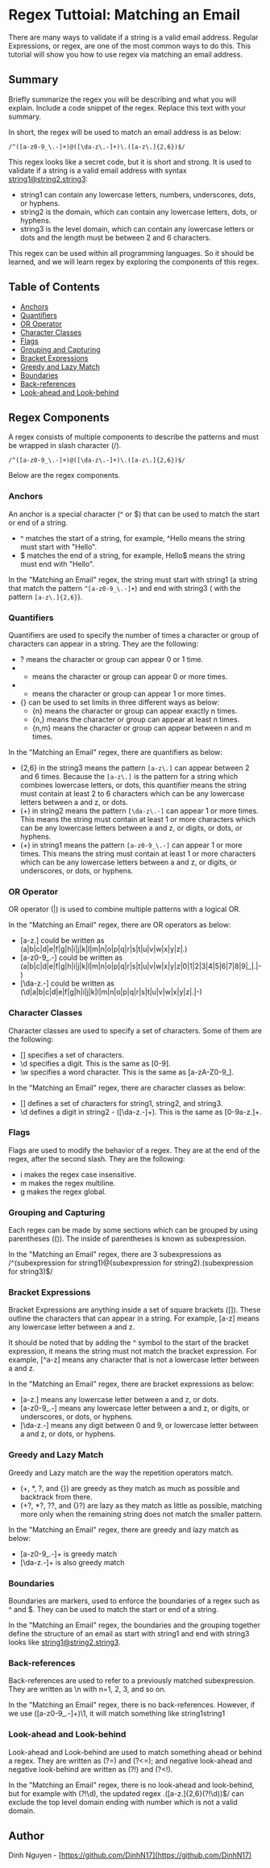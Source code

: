 # Regex Tuttoial: Matching an Email

There are many ways to validate if a string is a valid email address. Regular Expressions, or regex, are one of the most common ways to do this. This tutorial will show you how to use regex via matching an email address.

## Summary

Briefly summarize the regex you will be describing and what you will explain. Include a code snippet of the regex. Replace this text with your summary.

In short, the regex will be used to match an email address is as below:

```regex
/^([a-z0-9_\.-]+)@([\da-z\.-]+)\.([a-z\.]{2,6})$/
```

This regex looks like a secret code, but it is short and strong. It is used to validate if a string is a valid email address with syntax string1@string2.string3:

- string1 can contain any lowercase letters, numbers, underscores, dots, or hyphens.
- string2 is the domain, which can contain any lowercase letters, dots, or hyphens.
- string3 is the level domain, which can contain any lowercase letters or dots and the length must be between 2 and 6 characters.

This regex can be used within all programming languages. So it should be learned, and we will learn regex by exploring the components of this regex.

## Table of Contents

- [Anchors](#anchors)
- [Quantifiers](#quantifiers)
- [OR Operator](#or-operator)
- [Character Classes](#character-classes)
- [Flags](#flags)
- [Grouping and Capturing](#grouping-and-capturing)
- [Bracket Expressions](#bracket-expressions)
- [Greedy and Lazy Match](#greedy-and-lazy-match)
- [Boundaries](#boundaries)
- [Back-references](#back-references)
- [Look-ahead and Look-behind](#look-ahead-and-look-behind)

## Regex Components

A regex consists of multiple components to describe the patterns and must be wrapped in slash character (/).

```regex
/^([a-z0-9_\.-]+)@([\da-z\.-]+)\.([a-z\.]{2,6})$/
```

Below are the regex components.

### Anchors

An anchor is a special character (^ or $) that can be used to match the start or end of a string.

- ^ matches the start of a string, for example, ^Hello means the string must start with "Hello".
- $ matches the end of a string, for example, Hello$ means the string must end with "Hello".

In the "Matching an Email" regex, the string must start with string1 (a string that match the pattern `^[a-z0-9_\.-]+`) and end with string3 ( with the pattern `[a-z\.]{2,6}`).

### Quantifiers

Quantifiers are used to specify the number of times a character or group of characters can appear in a string. They are the following:

- ? means the character or group can appear 0 or 1 time.
- - means the character or group can appear 0 or more times.
- - means the character or group can appear 1 or more times.
- {} can be used to set limits in three different ways as below:
  - {n} means the character or group can appear exactly n times.
  - {n,} means the character or group can appear at least n times.
  - {n,m} means the character or group can appear between n and m times.

In the "Matching an Email" regex, there are quantifiers as below:

- {2,6} in the string3 means the pattern `[a-z\.]` can appear between 2 and 6 times. Because the `[a-z\.]` is the pattern for a string which combines lowercase letters, or dots, this quantifier means the string must contain at least 2 to 6 characters which can be any lowercase letters between a and z, or dots.
- (+) in string2 means the pattern `[\da-z\.-]` can appear 1 or more times. This means the string must contain at least 1 or more characters which can be any lowercase letters between a and z, or digits, or dots, or hyphens.
- (+) in string1 means the pattern `[a-z0-9_\.-]` can appear 1 or more times. This means the string must contain at least 1 or more characters which can be any lowercase letters between a and z, or digits, or underscores, or dots, or hyphens.

### OR Operator

OR operator (|) is used to combine multiple patterns with a logical OR.

In the "Matching an Email" regex, there are OR operators as below:

- [a-z\.] could be written as (a|b|c|d|e|f|g|h|i|j|k|l|m|n|o|p|q|r|s|t|u|v|w|x|y|z|\.)
- [a-z0-9_\.-] could be written as (a|b|c|d|e|f|g|h|i|j|k|l|m|n|o|p|q|r|s|t|u|v|w|x|y|z|0|1|2|3|4|5|6|7|8|9|\_|\.|-)
- [\da-z\.-] could be written as (\d|a|b|c|d|e|f|g|h|i|j|k|l|m|n|o|p|q|r|s|t|u|v|w|x|y|z|\.|-)

### Character Classes

Character classes are used to specify a set of characters. Some of them are the following:

- [] specifies a set of characters.
- \d specifies a digit. This is the same as [0-9].
- \w specifies a word character. This is the same as [a-zA-Z0-9_].

In the "Matching an Email" regex, there are character classes as below:

- [] defines a set of characters for string1, string2, and string3.
- \d defines a digit in string2 - ([\da-z\.-]+). This is the same as [0-9a-z\.]+.

### Flags

Flags are used to modify the behavior of a regex. They are at the end of the regex, after the second slash. They are the following:

- i makes the regex case insensitive.
- m makes the regex multiline.
- g makes the regex global.

### Grouping and Capturing

Each regex can be made by some sections which can be grouped by using parentheses (()). The inside of parentheses is known as subexpression.

In the "Matching an Email" regex, there are 3 subexpressions as /^(subexpression for string1)@(subexpression for string2).(subexpression for string3)$/

### Bracket Expressions

Bracket Expressions are anything inside a set of square brackets ([]). These outline the characters that can appear in a string. For example, [a-z] means any lowercase letter between a and z.

It should be noted that by adding the ^ symbol to the start of the bracket expression, it means the string must not match the bracket expression. For example, [^a-z] means any character that is not a lowercase letter between a and z.

In the "Matching an Email" regex, there are bracket expressions as below:

- [a-z\.] means any lowercase letter between a and z, or dots.
- [a-z0-9_\.-] means any lowercase letter between a and z, or digits, or underscores, or dots, or hyphens.
- [\da-z\.-] means any digit between 0 and 9, or lowercase letter between a and z, or dots, or hyphens.

### Greedy and Lazy Match

Greedy and Lazy match are the way the repetition operators match.

- (+, \*, ?, and {}) are greedy as they match as much as possible and backtrack from there.
- (+?, \*?, ??, and {}?) are lazy as they match as little as possible, matching more only when the remaining string does not match the smaller pattern.

In the "Matching an Email" regex, there are greedy and lazy match as below:

- [a-z0-9_\.-]+ is greedy match
- [\da-z\.-]+ is also greedy match

### Boundaries

Boundaries are markers, used to enforce the boundaries of a regex such as ^ and $. They can be used to match the start or end of a string.

In the "Matching an Email" regex, the boundaries and the grouping together define the structure of an email as start with string1 and end with string3 looks like string1@string2.string3.

### Back-references

Back-references are used to refer to a previously matched subexpression. They are written as \n with n=1, 2, 3, and so on.

In the "Matching an Email" regex, there is no back-references. However, if we use ([a-z0-9_\.-]+)\1, it will match something like string1string1

### Look-ahead and Look-behind

Look-ahead and Look-behind are used to match something ahead or behind a regex. They are written as (?=) and (?<=); and negative look-ahead and negative look-behind are written as (?!) and (?<!).

In the "Matching an Email" regex, there is no look-ahead and look-behind, but for example with (?!\d), the updated regex .([a-z\.]{2,6}(?!\d))$/ can exclude the top level domain ending with number which is not a valid domain.

## Author

Dinh Nguyen - [https://github.com/DinhN17](https://github.com/DinhN17)
